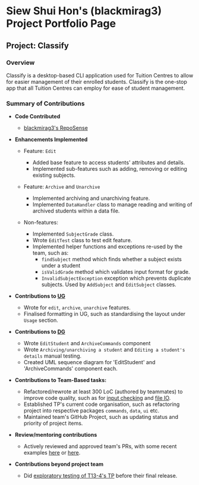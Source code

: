 # Siew Shui Hon's (blackmirag3) Project Portfolio Page

## Project: Classify

### Overview
Classify is a desktop-based CLI application used for Tuition Centres to allow for easier management of their enrolled students. Classify is the one-stop app that
all Tuition Centres can employ for ease of student management.

### Summary of Contributions

- **Code Contributed**
  * [blackmirag3's RepoSense](https://nus-cs2113-ay2324s2.github.io/tp-dashboard/?search=blackmirag3&sort=groupTitle&sortWithin=title&timeframe=commit&mergegroup=&groupSelect=groupByRepos&breakdown=true&checkedFileTypes=docs~functional-code~test-code~other&since=2024-02-23&tabOpen=true&tabType=authorship&tabAuthor=blackmirag3&tabRepo=AY2324S2-CS2113-T13-3%2Ftp%5Bmaster%5D&authorshipIsMergeGroup=false&authorshipFileTypes=docs~functional-code~test-code&authorshipIsBinaryFileTypeChecked=false&authorshipIsIgnoredFilesChecked=false)


- **Enhancements Implemented**
  * Feature: `Edit`
    * Added base feature to access students' attributes and details.
    * Implemented sub-features such as adding, removing or editing existing subjects.

  * Feature: `Archive` and `Unarchive`
    * Implemented archiving and unarchiving feature.
    * Implemented `DataHandler` class to manage reading and writing of archived students within a data file.

  * Non-features:
    * Implemented `SubjectGrade` class. 
    * Wrote `EditTest` class to test edit feature.
    * Implemented helper functions and exceptions re-used by the team, such as:
      * `findSubject` method which finds whether a subject exists under a student
      * `isValidGrade` method which validates input format for grade.
      * `InvalidSubjectException` exception which prevents duplicate subjects. Used by `AddSubject` and `EditSubject` classes.


- **Contributions to [UG](https://github.com/AY2324S2-CS2113-T13-3/tp/blob/master/docs/UserGuide.md)**
  * Wrote for `edit`, `archive`, `unarchive` features.
  * Finalised formatting in UG, such as standardising the layout under `Usage` section.


  
- **Contributions to [DG](https://github.com/AY2324S2-CS2113-T13-3/tp/blob/master/docs/DeveloperGuide.md)**
  * Wrote `EditStudent` and `ArchiveCommands` component
  * Wrote `Archiving/unarchiving a student` and `Editing a student's details` manual testing.
  * Created UML sequence diagram for 'EditStudent' and 'ArchiveCommands' component each.


- **Contributions to Team-Based tasks:**
  * Refactored/rewrote at least 300 LoC (authored by teammates) to improve code quality, such as for [input checking](https://github.com/AY2324S2-CS2113-T13-3/tp/commit/23f3ac553d243b9d31d80fdd05ff2ac3b3a2d57e) and [file IO](https://github.com/AY2324S2-CS2113-T13-3/tp/commit/932b51fbdb542b59f3ecdcaa1c04c65eda873ff1).
  * Established TP's current code organisation, such as refactoring project into respective packages `commands`, `data`, `ui` etc.
  * Maintained team's GitHub Project, such as updating status and priority of project items.
 

- **Review/mentoring contributions**
    * Actively reviewed and approved team's PRs, with some recent examples [here](https://github.com/AY2324S2-CS2113-T13-3/tp/pull/258) or [here](https://github.com/AY2324S2-CS2113-T13-3/tp/pull/246).


- **Contributions beyond project team**
    * Did [exploratory testing of T13-4's TP](https://github.com/orgs/AY2324S2-CS2113-T13-4/discussions/256) before their final release.